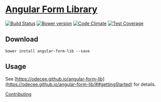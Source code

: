 # [Angular Form Library](https://uglow.github.io/angular-form-lib)
[![Build Status](http://img.shields.io/travis/odecee/angular-form-lib/master.svg?style=flat)](http://travis-ci.org/odecee/angular-form-lib)
[![Bower version](https://badge.fury.io/bo/angular-form-lib.svg)](http://badge.fury.io/bo/angular-form-lib)
[![Code Climate](https://codeclimate.com/github/odecee/angular-form-lib/badges/gpa.svg)](https://codeclimate.com/github/odecee/angular-form-lib)
[![Test Coverage](https://codeclimate.com/github/odecee/angular-form-lib/badges/coverage.svg)](https://codeclimate.com/github/odecee/angular-form-lib)

## <a name="download"></a> Download
```
bower install angular-form-lib --save
```

## <a name="usage"></a> Usage

See [https://odecee.github.io/angular-form-lib](https://odecee.github.io/angular-form-lib/##gettingStarted) for details.

[Contributing](CONTRIBUTING.md)
